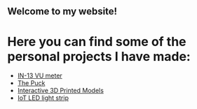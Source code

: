 ## Welcome to my website!
# Here you can find some of the personal projects I have made:



- [IN-13 VU meter](vumeter.md)
- [The Puck](puck.md)
- [Interactive 3D Printed Models](gnw.md)
- [IoT LED light strip](testled.md)

